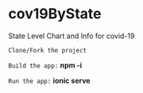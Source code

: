 # cov19ByState
State Level Chart and Info for covid-19

`Clone/Fork the project`

`Build the app:` **npm -i**


`Run the app:` **ionic serve**
